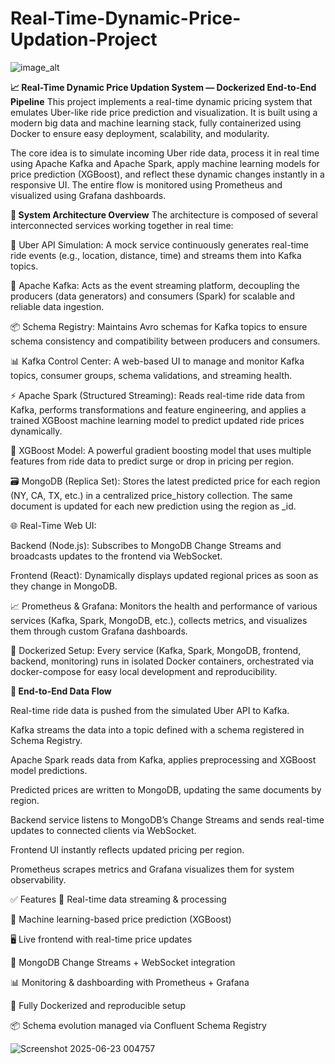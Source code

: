 # Real-Time-Dynamic-Price-Updation-Project

![image_alt](https://github.com/aviral-dot/real-time-dynamic-price-updation-project/blob/main/real-time-dynamic-price.drawio.png?raw=true)




**📈 Real-Time Dynamic Price Updation System — Dockerized End-to-End Pipeline**
This project implements a real-time dynamic pricing system that emulates Uber-like ride price prediction and visualization. It is built using a modern big data and machine learning stack, fully containerized using Docker to ensure easy deployment, scalability, and modularity.

The core idea is to simulate incoming Uber ride data, process it in real time using Apache Kafka and Apache Spark, apply machine learning models for price prediction (XGBoost), and reflect these dynamic changes instantly in a responsive UI. The entire flow is monitored using Prometheus and visualized using Grafana dashboards.




**🧩 System Architecture Overview**
The architecture is composed of several interconnected services working together in real time:

🚖 Uber API Simulation: A mock service continuously generates real-time ride events (e.g., location, distance, time) and streams them into Kafka topics.

🧵 Apache Kafka: Acts as the event streaming platform, decoupling the producers (data generators) and consumers (Spark) for scalable and reliable data ingestion.

📦 Schema Registry: Maintains Avro schemas for Kafka topics to ensure schema consistency and compatibility between producers and consumers.

📊 Kafka Control Center: A web-based UI to manage and monitor Kafka topics, consumer groups, schema validations, and streaming health.

⚡ Apache Spark (Structured Streaming): Reads real-time ride data from Kafka, performs transformations and feature engineering, and applies a trained XGBoost machine learning model to predict updated ride prices dynamically.

🤖 XGBoost Model: A powerful gradient boosting model that uses multiple features from ride data to predict surge or drop in pricing per region.

🗃️ MongoDB (Replica Set): Stores the latest predicted price for each region (NY, CA, TX, etc.) in a centralized price_history collection. The same document is updated for each new prediction using the region as _id.

🌐 Real-Time Web UI:

Backend (Node.js): Subscribes to MongoDB Change Streams and broadcasts updates to the frontend via WebSocket.

Frontend (React): Dynamically displays updated regional prices as soon as they change in MongoDB.

📈 Prometheus & Grafana: Monitors the health and performance of various services (Kafka, Spark, MongoDB, etc.), collects metrics, and visualizes them through custom Grafana dashboards.

🐳 Dockerized Setup: Every service (Kafka, Spark, MongoDB, frontend, backend, monitoring) runs in isolated Docker containers, orchestrated via docker-compose for easy local development and reproducibility.



**🔄 End-to-End Data Flow**

Real-time ride data is pushed from the simulated Uber API to Kafka.

Kafka streams the data into a topic defined with a schema registered in Schema Registry.

Apache Spark reads data from Kafka, applies preprocessing and XGBoost model predictions.

Predicted prices are written to MongoDB, updating the same documents by region.

Backend service listens to MongoDB’s Change Streams and sends real-time updates to connected clients via WebSocket.

Frontend UI instantly reflects updated pricing per region.

Prometheus scrapes metrics and Grafana visualizes them for system observability.


✅ Features
🚀 Real-time data streaming & processing

🧠 Machine learning-based price prediction (XGBoost)

🖥️ Live frontend with real-time price updates

📡 MongoDB Change Streams + WebSocket integration

📊 Monitoring & dashboarding with Prometheus + Grafana

🐳 Fully Dockerized and reproducible setup

📦 Schema evolution managed via Confluent Schema Registry




![Screenshot 2025-06-23 004757](https://github.com/user-attachments/assets/2e966768-1d38-4c86-babf-3ef6db8041f2)





























